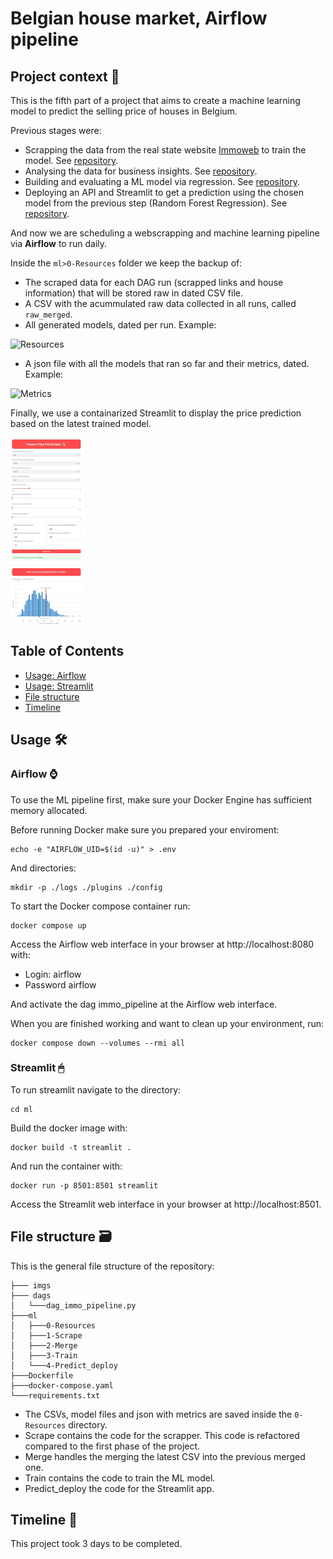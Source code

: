 # Belgian house market, Airflow pipeline 

## Project context 📝

This is the fifth part of a project that aims to create a machine learning model to predict the selling price of houses in Belgium.

Previous stages were:

- Scrapping the data from the real state website [Immoweb](https://www.immoweb.be/) to train the model. See [repository](https://github.com/niels-demeyer/immo-eliza-scraping-scrapegoat).
- Analysing the data for business insights. See [repository](https://github.com/Yanina-Andriienko/immo-eliza-scrapeGOATS-analysis).
- Building and evaluating a ML model via regression. See [repository](https://github.com/andreaharit/05-immoeliza-ml-Andrea).
- Deploying  an API and Streamlit to get a prediction using the chosen model from the previous step (Random Forest Regression). See [repository](https://github.com/andreaharit/immo-eliza-deployment).


And now we are scheduling a webscrapping and machine learning pipeline via **Airflow** to run daily.

Inside the ```ml>0-Resources``` folder we keep the backup of:
- The scraped data for each DAG run (scrapped links and house information) that will be stored raw in dated CSV file.
- A CSV with the acummulated raw data collected in all runs, called ```raw_merged```.
- All generated models, dated per run. Example:
<div>
    <img src="https://github.com/andreaharit/immo_airflow/blob/main/imgs/Resources.jpg" alt="Resources" style="width: 200px;">    
</div>

- A json file with all the models that ran so far and their metrics, dated. Example:
<div>
    <img src="https://github.com/andreaharit/immo_airflow/blob/main/imgs/Metrics.jpg" alt="Metrics" style="width: 200px;">   
</div>

Finally, we use a containarized Streamlit to display the price prediction based on the latest trained model.


<div style="max-height: 300px;">
    <img src="https://github.com/andreaharit/immo-eliza-deployment/blob/main/img/streamlit_example.jpg" alt="Streamlit app" style="width: auto; height: 300px;">
</div>


## Table of Contents

- [Usage: Airflow](#Airflow)
- [Usage: Streamlit](#Streamlit)
- [File structure](#structure)
- [Timeline](#timeline)

## Usage 🛠

<a id="Airflow"></a>
### Airflow ⌚
</a> 

To use the ML pipeline first, make sure your Docker Engine has sufficient memory allocated.

Before running Docker make sure you prepared your enviroment:

    echo -e "AIRFLOW_UID=$(id -u)" > .env

And directories:

    mkdir -p ./logs ./plugins ./config
    
To start the Docker compose container run:

    docker compose up 

Access the Airflow web interface in your browser at http://localhost:8080 with:

- Login: airflow
- Password airflow

And activate the dag immo_pipeline at the Airflow web interface.

When you are finished working and want to clean up your environment, run:

    docker compose down --volumes --rmi all

<a id="Streamlit"></a>
### Streamlit 🖱
</a> 

To run streamlit navigate to the directory:

    cd ml
    
Build the docker image with:

    docker build -t streamlit .
    
And run the container with:

    docker run -p 8501:8501 streamlit


Access the Streamlit web interface in your browser at http://localhost:8501.

<a id="structure"></a>
## File structure 🗃️

This is the general file structure of the repository:

    ├─── imgs
    ├─── dags
    │   └───dag_immo_pipeline.py
    ├───ml
    │   ├───0-Resources 
    │   ├───1-Scrape
    │   ├───2-Merge
    │   ├───3-Train
    │   └───4-Predict_deploy
    ├───Dockerfile
    ├───docker-compose.yaml
    └───requirements.txt

- The CSVs, model files and json with metrics are saved inside the ```0-Resources``` directory.
- Scrape contains the code for the scrapper. This code is refactored compared to the first phase of the project.
- Merge handles the merging the latest CSV into the previous merged one.
- Train contains the code to train the ML model.
- Predict_deploy the code for the Streamlit app.

## Timeline 📅

This project took 3 days to be completed.
